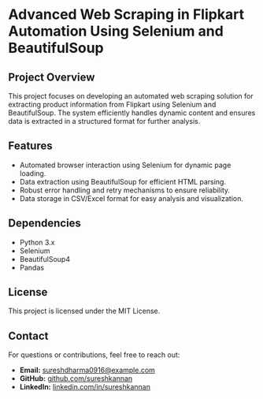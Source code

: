# Advanced Web Scraping in Flipkart Automation Using Selenium and BeautifulSoup

## Project Overview
This project focuses on developing an automated web scraping solution for extracting product information from Flipkart using Selenium and BeautifulSoup. The system efficiently handles dynamic content and ensures data is extracted in a structured format for further analysis.

## Features
- Automated browser interaction using Selenium for dynamic page loading.
- Data extraction using BeautifulSoup for efficient HTML parsing.
- Robust error handling and retry mechanisms to ensure reliability.
- Data storage in CSV/Excel format for easy analysis and visualization.

## Dependencies
- Python 3.x
- Selenium
- BeautifulSoup4
- Pandas



## License
This project is licensed under the MIT License.

## Contact
For questions or contributions, feel free to reach out:
- **Email:** sureshdharma0916@example.com  
- **GitHub:** [github.com/sureshkannan](https://github.com/Sureshkannan0919)  
- **LinkedIn:** [linkedin.com/in/sureshkannan](https://www.linkedin.com/in/suresh-kannan-77913424a/)


